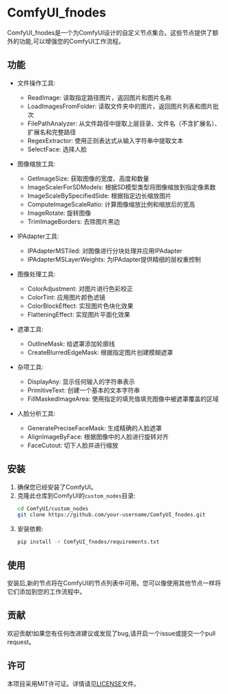 # ComfyUI_fnodes

ComfyUI_fnodes是一个为ComfyUI设计的自定义节点集合。这些节点提供了额外的功能,可以增强您的ComfyUI工作流程。

## 功能

- 文件操作工具:
  - ReadImage: 读取指定路径图片，返回图片和图片名称
  - LoadImagesFromFolder: 读取文件夹中的图片，返回图片列表和图片批次
  - FilePathAnalyzer: 从文件路径中提取上层目录、文件名（不含扩展名）、扩展名和完整路径
  - RegexExtractor: 使用正则表达式从输入字符串中提取文本
  - SelectFace: 选择人脸

- 图像缩放工具:
  - GetImageSize: 获取图像的宽度、高度和数量
  - ImageScalerForSDModels: 根据SD模型类型将图像缩放到指定像素数
  - ImageScaleBySpecifiedSide: 根据指定边长缩放图片
  - ComputeImageScaleRatio: 计算图像缩放比例和缩放后的宽高
  - ImageRotate: 旋转图像
  - TrimImageBorders: 去除图片黑边
  
- IPAdapter工具:
  - IPAdapterMSTiled: 对图像进行分块处理并应用IPAdapter
  - IPAdapterMSLayerWeights: 为IPAdapter提供精细的层权重控制

- 图像处理工具:
  - ColorAdjustment: 对图片进行色彩校正
  - ColorTint: 应用图片颜色滤镜
  - ColorBlockEffect: 实现图片色块化效果
  - FlatteningEffect: 实现图片平面化效果


- 遮罩工具:
  - OutlineMask: 给遮罩添加轮廓线
  - CreateBlurredEdgeMask: 根据指定图片创建模糊遮罩

- 杂项工具:
  - DisplayAny: 显示任何输入的字符串表示
  - PrimitiveText: 创建一个基本的文本字符串
  - FillMaskedImageArea: 使用指定的填充值填充图像中被遮罩覆盖的区域

- 人脸分析工具:
  - GeneratePreciseFaceMask: 生成精确的人脸遮罩
  - AlignImageByFace: 根据图像中的人脸进行旋转对齐
  - FaceCutout: 切下人脸并进行缩放

## 安装

1. 确保您已经安装了ComfyUI。
2. 克隆此仓库到ComfyUI的`custom_nodes`目录:
   ```bash
   cd ComfyUI/custom_nodes
   git clone https://github.com/your-username/ComfyUI_fnodes.git
   ```
3. 安装依赖:
   ```bash
   pip install -r ComfyUI_fnodes/requirements.txt
   ```

## 使用

安装后,新的节点将在ComfyUI的节点列表中可用。您可以像使用其他节点一样将它们添加到您的工作流程中。

## 贡献

欢迎贡献!如果您有任何改进建议或发现了bug,请开启一个issue或提交一个pull request。

## 许可

本项目采用MIT许可证。详情请见[LICENSE](LICENSE)文件。